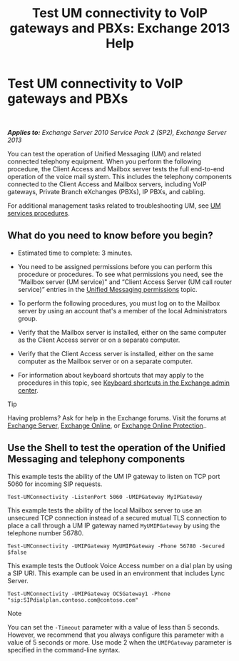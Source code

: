 ﻿---
title: 'Test UM connectivity to VoIP gateways and PBXs: Exchange 2013 Help'
TOCTitle: Test UM connectivity to VoIP gateways and PBXs
ms:assetid: 2aca8631-a99a-4e29-aff0-e462385f03b2
ms:mtpsurl: https://technet.microsoft.com/en-us/library/Aa996906(v=EXCHG.150)
ms:contentKeyID: 55129209
ms.date: 12/09/2016
mtps_version: v=EXCHG.150
---

# Test UM connectivity to VoIP gateways and PBXs

 

_**Applies to:** Exchange Server 2010 Service Pack 2 (SP2), Exchange Server 2013_


You can test the operation of Unified Messaging (UM) and related connected telephony equipment. When you perform the following procedure, the Client Access and Mailbox server tests the full end-to-end operation of the voice mail system. This includes the telephony components connected to the Client Access and Mailbox servers, including VoIP gateways, Private Branch eXchanges (PBXs), IP PBXs, and cabling.

For additional management tasks related to troubleshooting UM, see [UM services procedures](um-services-procedures-exchange-2013-help.md).

## What do you need to know before you begin?

  - Estimated time to complete: 3 minutes.

  - You need to be assigned permissions before you can perform this procedure or procedures. To see what permissions you need, see the "Mailbox server (UM service)" and “Client Access Server (UM call router service)” entries in the [Unified Messaging permissions](unified-messaging-permissions-exchange-2013-help.md) topic.

  - To perform the following procedures, you must log on to the Mailbox server by using an account that's a member of the local Administrators group.

  - Verify that the Mailbox server is installed, either on the same computer as the Client Access server or on a separate computer.

  - Verify that the Client Access server is installed, either on the same computer as the Mailbox server or on a separate computer.

  - For information about keyboard shortcuts that may apply to the procedures in this topic, see [Keyboard shortcuts in the Exchange admin center](keyboard-shortcuts-in-the-exchange-admin-center-exchange-online-protection-help.md).


> [!TIP]
> Having problems? Ask for help in the Exchange forums. Visit the forums at <A href="https://go.microsoft.com/fwlink/p/?linkid=60612">Exchange Server</A>, <A href="https://go.microsoft.com/fwlink/p/?linkid=267542">Exchange Online</A>, or <A href="https://go.microsoft.com/fwlink/p/?linkid=285351">Exchange Online Protection</A>..



## Use the Shell to test the operation of the Unified Messaging and telephony components

This example tests the ability of the UM IP gateway to listen on TCP port 5060 for incoming SIP requests.

    Test-UMConnectivity -ListenPort 5060 -UMIPGateway MyIPGateway

This example tests the ability of the local Mailbox server to use an unsecured TCP connection instead of a secured mutual TLS connection to place a call through a UM IP gateway named `MyUMIPGateway` by using the telephone number 56780.

    Test-UMConnectivity -UMIPGateway MyUMIPGateway -Phone 56780 -Secured $false

This example tests the Outlook Voice Access number on a dial plan by using a SIP URI. This example can be used in an environment that includes Lync Server.

    Test-UMConnectivity -UMIPGateway OCSGateway1 -Phone "sip:SIPdialplan.contoso.com@contoso.com"


> [!NOTE]
> You can set the <CODE>-Timeout</CODE> parameter with a value of less than 5 seconds. However, we recommend that you always configure this parameter with a value of 5 seconds or more. Use mode 2 when the <CODE>&shy;UMIPGateway</CODE> parameter is specified in the command-line syntax.


